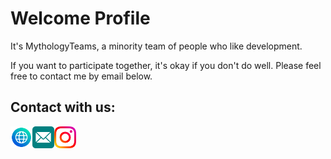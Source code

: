 <h1>Welcome Profile</h1>


It's MythologyTeams, a minority team of people who like development.


If you want to participate together, it's okay if you don't do well. Please feel free to contact me by email below.

## Contact with us:

<a href="https://mythologyteams.com"><img align="left" src="https://github.com/MythologyTeam/MythologyTeam/blob/main/5339181.png" alt="Mythology Teams | Website" width="35px"/></a>

<a href="mailto:leader@mythologyteams.com"><img align="left" src="https://github.com/MythologyTeam/MythologyTeam/blob/main/email_icon_130945.webp" alt="deepa jarout | Gmail" width="35px"/></a>

<a href="https://instagram.com/deepajarout"><img align="left" src="https://github.com/MythologyTeam/MythologyTeam/blob/main/1384063.png" alt="deepa Jarout| Instagram" width="35px"/></a>

<!--
<a href="https://twitter.com/deepajarout"><img align="left" src="https://raw.githubusercontent.com/deepajarout/deepajarout/main/5296514_bird_tweet_twitter_twitter logo_icon.png" alt="deepa Jarout| Twitter" width="35px"/></a>
-->
</br>
</br>


